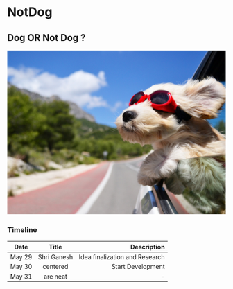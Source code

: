 # NotDog
## Dog OR Not Dog ?

![Dog or Not Dog](/data/dog_stylish.jpg)


### Timeline

| Date        | Title           | Description  |
| ------------- |:-------------:| -----:|
| May 29      | Shri Ganesh | Idea finalization and Research |
| May 30      | centered      |  Start Development  |
| May 31 | are neat      |  - |

